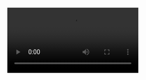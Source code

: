 ![I am GitHub Readme Generator's creator](https://github.com/salimizel/salimizel/blob/master/Vecteezy%20Abstract-Plexus-Tech-Background-With-Glowing-Blue-Shiny%2021050150%20274.mp4)
